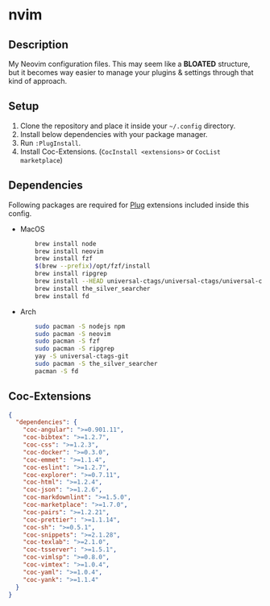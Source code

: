 # nvim

## Description

My Neovim configuration files. This may seem like a <b>BLOATED</b> structure,
but it becomes way easier to manage your plugins & settings through that kind of
approach.

## Setup

1. Clone the repository and place it inside your `~/.config` directory.
2. Install below dependencies with your package manager.
3. Run `:PlugInstall`.
4. Install Coc-Extensions. (`CocInstall <extensions>` or `CocList marketplace`)

## Dependencies

Following packages are required for [Plug](https://github.com/junegunn/vim-plug)
extensions included inside this config.

- MacOS

    ```bash
        brew install node
        brew install neovim
        brew install fzf
        $(brew --prefix)/opt/fzf/install
        brew install ripgrep
        brew install --HEAD universal-ctags/universal-ctags/universal-ctags
        brew install the_silver_searcher
        brew install fd
    ```

- Arch

    ```bash
        sudo pacman -S nodejs npm
        sudo pacman -S neovim
        sudo pacman -S fzf
        sudo pacman -S ripgrep
        yay -S universal-ctags-git
        sudo pacman -S the_silver_searcher
        pacman -S fd
    ```

## Coc-Extensions

```json
{
  "dependencies": {
    "coc-angular": ">=0.901.11",
    "coc-bibtex": ">=1.2.7",
    "coc-css": ">=1.2.3",
    "coc-docker": ">=0.3.0",
    "coc-emmet": ">=1.1.4",
    "coc-eslint": ">=1.2.7",
    "coc-explorer": ">=0.7.11",
    "coc-html": ">=1.2.4",
    "coc-json": ">=1.2.6",
    "coc-markdownlint": ">=1.5.0",
    "coc-marketplace": ">=1.7.0",
    "coc-pairs": ">=1.2.21",
    "coc-prettier": ">=1.1.14",
    "coc-sh": ">=0.5.1",
    "coc-snippets": ">=2.1.28",
    "coc-texlab": ">=2.1.0",
    "coc-tsserver": ">=1.5.1",
    "coc-vimlsp": ">=0.8.0",
    "coc-vimtex": ">=1.0.4",
    "coc-yaml": ">=1.0.4",
    "coc-yank": ">=1.1.4"
  }
}
```
